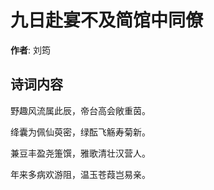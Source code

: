 # 九日赴宴不及简馆中同僚

**作者**: 刘筠

## 诗词内容

野趣风流属此辰，帝台高会敞重茵。

绛囊为佩仙萸密，绿酝飞觞寿菊新。

兼豆丰盈尧箑馔，雅歌清壮汉营人。

年来多病欢游阻，温玉苍葭岂易亲。

